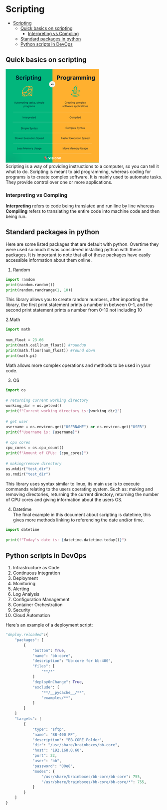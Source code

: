 # Scripting
- [Scripting](#scripting)
  - [Quick basics on scripting](#quick-basics-on-scripting)
    - [Interpreting vs Compling](#interpreting-vs-compling)
  - [Standard packages in python](#standard-packages-in-python)
  - [Python scripts in DevOps](#python-scripts-in-devops)

## Quick basics on scripting
![Scripting-Language-vs-Programming-Language-300x300.png](images%2FScripting-Language-vs-Programming-Language-300x300.png)
<br>Scripting is a way of providing instructions to a computer, so you can tell it what to do. Scripting is meant to aid 
programming, whereas coding for programs is to create complex software. It is mainly used to automate tasks. They provide 
control over one or more applications. 
### Interpreting vs Compling
**Interpreting** refers to code being translated and run line by line whereas **Compiling** refers to translating the entire code into
machine code and then being run.

## Standard packages in python
Here are some listed packages that are default with python. Overtime they were used so much it was considered installing 
python with these packages. It is important to note that all of these packages have easily accessible information about them online.

1. Random
```python
import random
print(random.random())
print(random.randrange(1, 10))
```
This library allows you to create random numbers, after importing the library, the first print statement prints a number 
in between 0-1, and the second print statement prints a number from 0-10 not including 10

2.Math
```python
import math

num_float = 23.66
print(math.ceil(num_float)) #roundup
print(math.floor(num_float)) #round down
print(math.pi)
```
Math allows more complex operations and methods to be used in your code.

3. OS
```python
import os

# returning current working directory
working_dir = os.getcwd()
print(f"Current working directory is:{working_dir}")

# get user
username = os.environ.get("USERNAME") or os.environ.get("USER")
print(f"Username is: {username}")

# cpu cores
cpu_cores = os.cpu_count()
print(f"Amount of CPUs: {cpu_cores}")

# making/remove directory
os.mkdir("test_dir")
os.rmdir("test_dir")
```
This library uses syntax similar to linux, its main use is to execute commands relating to the users operating system.
Such as: making and removing directories, returning the current directory, returning the number of CPU cores and giving information 
about the users OS.

4. Datetime <br>
The final example in this document about scripting is datetime, this gives more methods linking to referencing the date 
and/or time.
```python
import datetime

print(f"Today's date is: {datetime.datetime.today()}")
```
## Python scripts in DevOps
1. Infrastructure as Code
2. Continuous Integration
3. Deployment
4. Monitoring
5. Alerting
6. Log Analysis
7. Configuration Management
8. Container Orchestration
9. Security
10. Cloud Automation

Here's an example of a deployment script:
```python
"deploy.reloaded":{
    "packages": [
        {
            "button": True,
            "name": "bb-core",
            "description": "bb-core for bb-400",
            "files": [
                "**/*"
            ]
            "deploy0nChange": True,
            "exclude": [
                "**/__pycache__/**",
                "examples/**",
            ]
        }
    ]
    "targets": [
        {
            "type": "sftp",
            "name": "BB-400 PP",
            "description": "BB-CORE Folder",
            "dir": "/usr/share/brainboxes/bb-core",
            "host": "192.168.0.60",
            "port": 22,
            "user": "bb",
            "password": "00e8",
            "modes": {
                "/usr/share/brainboxes/bb-core/bb-core": 755,
                "/usr/share/brainboxes/bb-core/bb-core/*": 755,
            }
        }
    ]
}
```